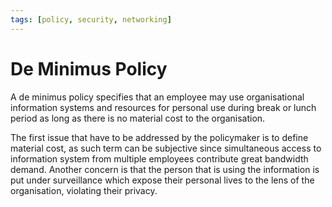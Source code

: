 ```yaml
---
tags: [policy, security, networking]
---
```


# De Minimus Policy

A de minimus policy specifies that an employee may use organisational
information systems and resources for personal use during break or lunch period
as long as there is no material cost to the organisation.

The first issue that have to be addressed by the policymaker is to define
material cost, as such term can be subjective since simultaneous access to
information system from multiple employees contribute great bandwidth demand.
Another concern is that the person that is using the information is put under
surveillance which expose their personal lives to the lens of the organisation,
violating their privacy.

